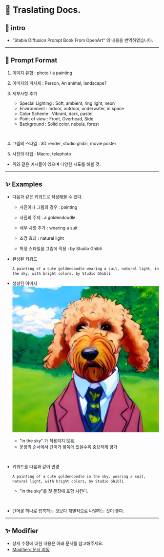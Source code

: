 # 📃 Traslating Docs.

## 📌 intro
* "Stable Diffusion Prompt Book From OpenArt" 의 내용을 번역하였습니다.

---

## 📌 Prompt Format

1. 이미지 유형 : photo / a painting

2. 이미지의 피사체 :  Person, An animal, landscape?

3. 세부사항 추가

    - Special Lighting : Soft, ambient, ring light, neon
    - Environment :  Indoor, outdoor, underwater, in space
    - Color Scheme : Vibrant, dark, pastel
    - Point of view : Front, Overhead, Side
    - Background : Solid color, nebula, forest

</br>

4. 그림의 스타일 :  3D render, studio ghibli, movie poster

5. 사진의 타입 : Macro, telephoto

* 위와 같은 예시들이 있으며 다양한 시도를 해볼 것.

---

## ✨ Examples

- 다음과 같은 키워드로 작성해볼 수 있다.

    * 사진이나 그림의 경우 : painting

    * 사진의 주제 : a goldendoodle

    * 세부 사항 추가 : wearing a suit

    * 조명 효과 : natural light

    * 특정 스타일을 그림에 적용 : by Studio Ghibli

- 완성된 키워드 
    
    ```
    A painting of a cute goldendoodle wearing a suit, natural light, in the sky, with bright colors, by Studio Ghibli
    ```

- 생성된 이미지 
    ![Alt text](./img_file/image.png)

    - "in the sky" 가 적용되지 않음.
    - 문장의 순서에서 단어가 앞쪽에 있을수록 중요하게 평가

</br>

- 키워드를 다음과 같이 변경
    ```
    A painting of a cute goldendoodle in the sky, wearing a suit, natural light, with bright colors, by Studio Ghibli
    ```

    * "in the sky"를 첫 문장에 포함 시킨다.

</br>

- 단어를 하나로 압축하는 것보다 개별적으로 나열하는 것이 좋다.

---

## ✨ Modifier

- 상세 수정에 대한 내용은 아래 문서를 참고해주세요.
- [Modifiers 문서 이동](./[2]Modifier.md)
